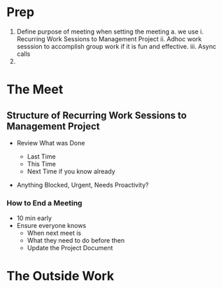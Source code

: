 

# Prep 
1. Define purpose of meeting when setting the meeting
    a. we use
        i. Recurring Work Sessions to Management Project
        ii. Adhoc work sesssion to accomplish group work if it is fun and effective.
        iii. Async calls
2. 


# The Meet

## Structure of Recurring Work Sessions to Management Project 
- Review What was Done
    - Last Time
    - This Time
    - Next Time if you know already
    
- Anything Blocked, Urgent, Needs Proactivity?


### How to End a Meeting
- 10 min early
- Ensure everyone knows
    - When next meet is
    - What they need to do before then
    - Update the Project Document



# The Outside Work